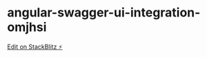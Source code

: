 # angular-swagger-ui-integration-omjhsi

[Edit on StackBlitz ⚡️](https://stackblitz.com/edit/angular-swagger-ui-integration-omjhsi)